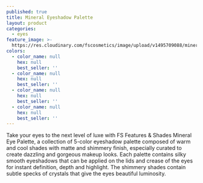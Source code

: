 ```yaml
---
published: true
title: Mineral Eyeshadow Palette
layout: product
categories:
  - eyes
feature_image: >-
  https://res.cloudinary.com/fscosmetics/image/upload/v1495709088/mineral_palette.jpg
colors:
  - color_name: null
    hex: null
    best_seller: ''
  - color_name: null
    hex: null
    best_seller: ''
  - color_name: null
    hex: null
    best_seller: ''
  - color_name: null
    hex: null
    best_seller: ''
---
```

Take your eyes to the next level of luxe with FS Features & Shades Mineral Eye Palette, a collection of 5-color eyeshadow palette composed of warm and cool shades with matte and shimmery finish, especially curated to create dazzling and gorgeous makeup looks. Each palette contains silky smooth eyeshadows that can be applied on the lids and crease of the eyes for instant definition, depth and highlight. The shimmery shades contain subtle specks of crystals that give the eyes beautiful luminosity.
